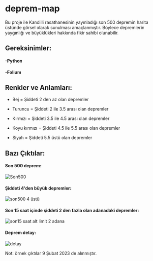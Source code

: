 # deprem-map

Bu proje ile Kandilli rasathanesinin yayınladığı son 500 depremin harita üstünde görsel olarak sunulması amaçlanmıştır. Böylece depremlerin yaygınlığı ve büyüklükleri hakkında fikir sahibi olunabilir.

## Gereksinimler:
#### -Python

#### -Folium

## Renkler ve Anlamları:

- Bej = Şiddeti 2 den az olan depremler

- Turuncu = Şiddeti 2 ile 3.5 arası olan depremler

- Kırmızı = Şiddeti 3.5 ile 4.5 arası olan depremler

- Koyu kırmızı = Şiddeti 4.5 ile 5.5 arası olan depremler

- Siyah = Şiddeti 5.5 üstü olan depremler

## Bazı Çıktılar:
#### Son 500 deprem:
![Son500](https://user-images.githubusercontent.com/52050768/217856703-c1a8300e-f464-45b0-a509-ad312d5b500c.png)
#### Şiddeti 4'den büyük depremler:
![son500 4 üstü](https://user-images.githubusercontent.com/52050768/217857012-fe13c20f-05a5-4e90-8f0e-e9c0929de35e.png)
#### Son 15 saat içinde şiddeti 2 den fazla olan adanadaki depremler:
![son15 saat alt limit 2 adana](https://user-images.githubusercontent.com/52050768/217857183-5e4b3e69-d0cf-497e-9f80-6362faa06cfc.png)
#### Deprem detay:
![detay](https://user-images.githubusercontent.com/52050768/217857278-f3261f1b-a04c-49cf-af54-dc657160ab6c.png)

Not: örnek çıktılar 9 Şubat 2023 de alınmıştır.
